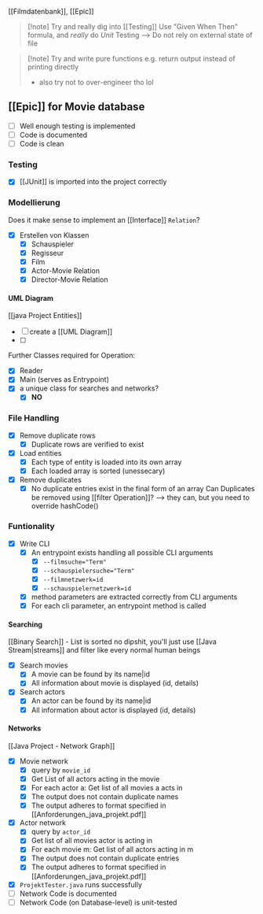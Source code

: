 [[Filmdatenbank]], [[Epic]]

> [!note] Try and really dig into [[Testing]]
> Use "Given When Then" formula, and _really_ do _Unit_ Testing --> Do not rely on external state of file

> [!note] Try and write pure functions
> e.g. return output instead of printing directly
> - also try not to over-engineer tho lol


## [[Epic]] for Movie database
- [ ] Well enough testing is implemented
- [ ] Code is documented
- [ ] Code is clean

### Testing
- [x] [[JUnit]] is imported into the project correctly
### Modellierung
Does it make sense to implement an [[Interface]] `Relation`?

- [x] Erstellen von Klassen
	- [x] Schauspieler
	- [x] Regisseur
	- [x] Film
	- [x] Actor-Movie Relation
	- [x] Director-Movie Relation
#### UML Diagram
[[java Project Entities]]
- [ ] create a [[UML Diagram]] 
- [ ] 

Further Classes required for Operation:
- [x] Reader
- [x] Main (serves as Entrypoint)
- [x] a unique class for searches and networks?
	- [x] **NO**
### File Handling
- [x] Remove duplicate rows
	- [x] Duplicate rows are verified to exist
- [x] Load entities
	- [x] Each type of entity is loaded into its own array
	- [x] Each loaded array is sorted (unessecary)
- [x] Remove duplicates
	- [x] No duplicate entries exist in the final form of an array
	Can Duplicates be removed using [[filter Operation]]? --> they can, but you need to override hashCode()

### Funtionality
- [x] Write CLI
	- [x] An entrypoint exists handling all possible CLI arguments
		- [x] `--filmsuche="Term"`
		- [x] `--schauspielersuche="Term"`
		- [x] `--filmnetzwerk=id`
		- [x] `--schauspielernetzwerk=id`
	- [x] method parameters are extracted correctly from CLI arguments
	- [x] For each cli parameter, an entrypoint method is called

#### Searching
[[Binary Search]] - List is sorted 
no dipshit, you'll just use [[Java Stream|streams]] and filter like every normal human beings
- [x] Search movies
	- [x] A movie can be found by its name|id
	- [x] All information about movie is displayed (id, details)
- [x] Search actors
	- [x] An actor can be found by its name|id
	- [x] All information about actor is displayed (id, details)

#### Networks
[[Java Project - Network Graph]]
- [x] Movie network
	- [x] query by `movie_id`
	- [x] Get List of all actors acting in the movie
	- [x] For each actor a: Get list of all movies a acts in
	- [x] The output does not contain duplicate names
	- [x] The output adheres to format specified in [[Anforderungen_java_projekt.pdf]]
- [x] Actor network
	- [x] query by `actor_id`
	- [x] Get list of all movies actor is acting in
	- [x] For each movie m: Get list of all actors acting in m
	- [x] The output does not contain duplicate entries
	- [x] The output adheres to format specified in [[Anforderungen_java_projekt.pdf]]
- [x] `ProjektTester.java` runs successfully
- [ ] Network Code is documented
- [ ] Network Code (on Database-level) is unit-tested